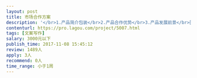 ```yaml
---                
layout: post       
title: 市场合作方案           
description: '</br>1.产品简介包装</br>2.产品合作优势</br>3.产品发展前景</br>围绕以上会提供基本资料，但需专业优化</br>'     
contenturl: https://pro.lagou.com/project/5007.html      
tags: [文案写作]            
salary: 3000元以下          
publish_time: 2017-11-08 15:45:12         
review: 1489人                   
apply: 3人                   
recommend: 0人                   
time_range: 小于1周              
---                 
```

